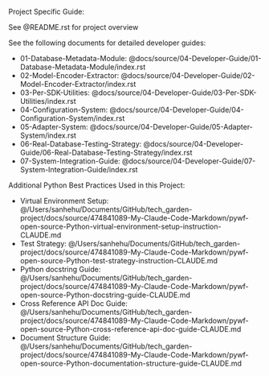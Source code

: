 Project Specific Guide:

See @README.rst for project overview

See the following documents for detailed developer guides:

- 01-Database-Metadata-Module: @docs/source/04-Developer-Guide/01-Database-Metadata-Module/index.rst
- 02-Model-Encoder-Extractor: @docs/source/04-Developer-Guide/02-Model-Encoder-Extractor/index.rst
- 03-Per-SDK-Utilities: @docs/source/04-Developer-Guide/03-Per-SDK-Utilities/index.rst
- 04-Configuration-System: @docs/source/04-Developer-Guide/04-Configuration-System/index.rst
- 05-Adapter-System: @docs/source/04-Developer-Guide/05-Adapter-System/index.rst
- 06-Real-Database-Testing-Strategy: @docs/source/04-Developer-Guide/06-Real-Database-Testing-Strategy/index.rst
- 07-System-Integration-Guide: @docs/source/04-Developer-Guide/07-System-Integration-Guide/index.rst

Additional Python Best Practices Used in this Project:

- Virtual Environment Setup: @/Users/sanhehu/Documents/GitHub/tech_garden-project/docs/source/474841089-My-Claude-Code-Markdown/pywf-open-source-Python-virtual-environment-setup-instruction-CLAUDE.md
- Test Strategy: @/Users/sanhehu/Documents/GitHub/tech_garden-project/docs/source/474841089-My-Claude-Code-Markdown/pywf-open-source-Python-test-strategy-instruction-CLAUDE.md
- Python docstring Guide: @/Users/sanhehu/Documents/GitHub/tech_garden-project/docs/source/474841089-My-Claude-Code-Markdown/pywf-open-source-Python-docstring-guide-CLAUDE.md
- Cross Reference API Doc Guide: @/Users/sanhehu/Documents/GitHub/tech_garden-project/docs/source/474841089-My-Claude-Code-Markdown/pywf-open-source-Python-cross-reference-api-doc-guide-CLAUDE.md
- Document Structure Guide: @/Users/sanhehu/Documents/GitHub/tech_garden-project/docs/source/474841089-My-Claude-Code-Markdown/pywf-open-source-Python-documentation-structure-guide-CLAUDE.md
